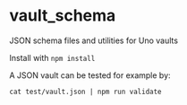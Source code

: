 # vault_schema
JSON schema files and utilities for Uno vaults


Install with `npm install`

A JSON vault can be tested for example by:

`cat test/vault.json | npm run validate`
